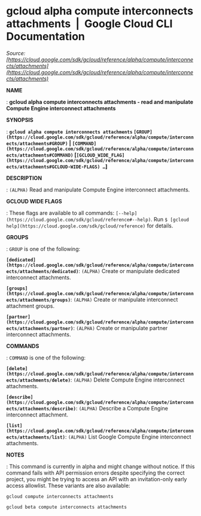 # gcloud alpha compute interconnects attachments  |  Google Cloud CLI Documentation

*Source: [https://cloud.google.com/sdk/gcloud/reference/alpha/compute/interconnects/attachments](https://cloud.google.com/sdk/gcloud/reference/alpha/compute/interconnects/attachments)*

**NAME**

: **gcloud alpha compute interconnects attachments - read and manipulate Compute Engine interconnect attachments**

**SYNOPSIS**

: **`gcloud alpha compute interconnects attachments` `[GROUP](https://cloud.google.com/sdk/gcloud/reference/alpha/compute/interconnects/attachments#GROUP)` | `[COMMAND](https://cloud.google.com/sdk/gcloud/reference/alpha/compute/interconnects/attachments#COMMAND)` [`[GCLOUD_WIDE_FLAG](https://cloud.google.com/sdk/gcloud/reference/alpha/compute/interconnects/attachments#GCLOUD-WIDE-FLAGS) …`]**

**DESCRIPTION**

: `(ALPHA)` Read and manipulate Compute Engine interconnect
attachments.

**GCLOUD WIDE FLAGS**

: These flags are available to all commands: `[--help](https://cloud.google.com/sdk/gcloud/reference#--help)`.
Run `$ [gcloud help](https://cloud.google.com/sdk/gcloud/reference)` for details.

**GROUPS**

: ``GROUP`` is one of the following:

**`[dedicated](https://cloud.google.com/sdk/gcloud/reference/alpha/compute/interconnects/attachments/dedicated)`**:
`(ALPHA)` Create or manipulate dedicated interconnect attachments.

**`[groups](https://cloud.google.com/sdk/gcloud/reference/alpha/compute/interconnects/attachments/groups)`**:
`(ALPHA)` Create or manipulate interconnect attachment groups.

**`[partner](https://cloud.google.com/sdk/gcloud/reference/alpha/compute/interconnects/attachments/partner)`**:
`(ALPHA)` Create or manipulate partner interconnect attachments.

**COMMANDS**

: ``COMMAND`` is one of the following:

**`[delete](https://cloud.google.com/sdk/gcloud/reference/alpha/compute/interconnects/attachments/delete)`**:
`(ALPHA)` Delete Compute Engine interconnect attachments.

**`[describe](https://cloud.google.com/sdk/gcloud/reference/alpha/compute/interconnects/attachments/describe)`**:
`(ALPHA)` Describe a Compute Engine interconnect attachment.

**`[list](https://cloud.google.com/sdk/gcloud/reference/alpha/compute/interconnects/attachments/list)`**:
`(ALPHA)` List Google Compute Engine interconnect attachments.

**NOTES**

: This command is currently in alpha and might change without notice. If this
command fails with API permission errors despite specifying the correct project,
you might be trying to access an API with an invitation-only early access
allowlist. These variants are also available:

```
gcloud compute interconnects attachments
```

```
gcloud beta compute interconnects attachments
```